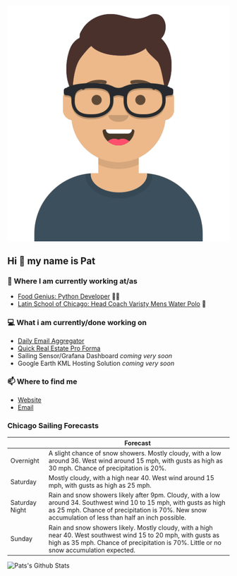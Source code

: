 [![Social banner for p-j-falconer](https://raw.githubusercontent.com/P-J-FALCONER/P-J-FALCONER/master/assets/avataaars.svg)](https://patfalconer.com/)
## Hi :wave: my name is Pat

### 💼 Where I am currently working at/as
- [Food Genius: Python Developer](https://getfoodgenius.com/) 🍔🐍
- [Latin School of Chicago: Head Coach Varisty Mens Water Polo](https://www.latinschool.org/) 🤽


### 💻 What i am currently/done working on
 - [Daily Email Aggregator](https://github.com/P-J-FALCONER/dott_daily_mail)
 - [Quick Real Estate Pro Forma](https://github.com/P-J-FALCONER/henry)
 - Sailing Sensor/Grafana Dashboard *coming very soon*
 - Google Earth KML Hosting Solution *coming very soon*

### 📫 Where to find me
 - [Website](https://patfalconer.com/)
 - [Email](mailto:patrick.j.falconer@gmail.com)


### Chicago Sailing Forecasts
|   | Forecast  |
|---|---|
| Overnight | A slight chance of snow showers. Mostly cloudy, with a low around 36. West wind around 15 mph, with gusts as high as 30 mph. Chance of precipitation is 20%. |
| Saturday | Mostly cloudy, with a high near 40. West wind around 15 mph, with gusts as high as 25 mph. |
| Saturday Night | Rain and snow showers likely after 9pm. Cloudy, with a low around 34. Southwest wind 10 to 15 mph, with gusts as high as 25 mph. Chance of precipitation is 70%. New snow accumulation of less than half an inch possible. |
| Sunday | Rain and snow showers likely. Mostly cloudy, with a high near 40. West southwest wind 15 to 20 mph, with gusts as high as 35 mph. Chance of precipitation is 70%. Little or no snow accumulation expected. |

![Pats's Github Stats](https://github-readme-stats.vercel.app/api?username=p-j-falconer&show_icons=true&theme=radical)
